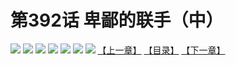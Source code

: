 # 第392话 卑鄙的联手（中）
![](https://mhpic.xiaomingtaiji.net/comic/D/斗破苍穹拆分版/392话/1.jpg-zymk.middle.webp)
![](https://mhpic.xiaomingtaiji.net/comic/D/斗破苍穹拆分版/392话/2.jpg-zymk.middle.webp)
![](https://mhpic.xiaomingtaiji.net/comic/D/斗破苍穹拆分版/392话/3.jpg-zymk.middle.webp)
![](https://mhpic.xiaomingtaiji.net/comic/D/斗破苍穹拆分版/392话/4.jpg-zymk.middle.webp)
![](https://mhpic.xiaomingtaiji.net/comic/D/斗破苍穹拆分版/392话/5.jpg-zymk.middle.webp)
![](https://mhpic.xiaomingtaiji.net/comic/D/斗破苍穹拆分版/392话/6.jpg-zymk.middle.webp)
![](https://mhpic.xiaomingtaiji.net/comic/D/斗破苍穹拆分版/392话/7.jpg-zymk.middle.webp)
[【上一章】](./391.md)
[【目录】](./README.md)
[【下一章】](./393.md)
